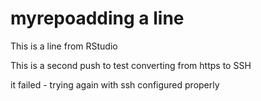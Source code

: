 # myrepoadding a line

This is a line from RStudio

This is a second push to test converting from https to SSH

it failed - trying again with ssh configured properly

